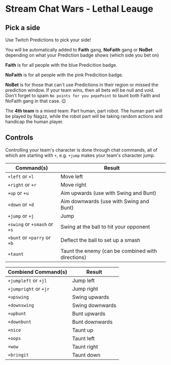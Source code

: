 # Stream Chat Wars - Lethal Leauge

## Pick a side

Use Twitch Predictions to pick your side!

You will be automatically added to **Faith** gang, **NoFaith** gang or **NoBet** depending on what your Prediction badge
shows (which side you bet on)

**Faith** is for all people with the blue Predicition badge.

**NoFaith** is for all people with the pink Predicition badge.

**NoBet** is for those that can't use Predictions in their region or missed the prediction window. If your team wins,
then all bets will be null and void. Don't forget to spam `No points for you pepePoint` to taunt both Faith and NoFaith
gang in that case. 😉

The **4th team** is a mixed team: Part human, part robot. The human part will be played by Nagzz, while the robot part
will be taking random actions and handicap the human player.

## Controls

Controlling your team's character is done through chat commands, all of which are starting with `+`, e.g. `+jump` makes
your team's character jump.

| Command(s)                   | Result                                            |
|------------------------------|---------------------------------------------------|
| `+left` or `+l`              | Move left                                         |
| `+right` or `+r`             | Move right                                        |
| `+up` or `+u`                | Aim upwards (use with Swing and Bunt)             |
| `+down` or `+d`              | Aim downwards (use with Swing and Bunt)           |
| `+jump` or `+j`              | Jump                                              |
| `+swing` or `+smash` or `+s` | Swing at the ball to hit your opponent            |
| `+bunt` or `+parry` or `+b`  | Deflect the ball to set up a smash                |
| `+taunt`                     | Taunt the enemy (can be combined with directions) |

| Combiend Command(s)   | Result          |
|-----------------------|-----------------|
| `+jumpleft` or `+jl`  | Jump left       |
| `+jumpright` or `+jr` | Jump right      |
| `+upswing`            | Swing upwards   |
| `+downswing`          | Swing downwards |
| `+upbunt`             | Bunt upwards    |
| `+downbunt`           | Bunt downwards  |
| `+nice`               | Taunt up        |
| `+oops`               | Taunt left      |
| `+wow`                | Taunt right     |
| `+bringit`            | Taunt down      |
